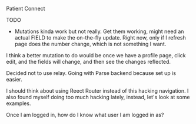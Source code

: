 Patient Connect


TODO
- Mutations kinda work but not really. Get them working, might need an actual FIELD to make the
on-the-fly update. Right now, only if I refresh page does the number change, which is
not something I want.

I think a better mutation to do would be once we have a profile page, click edit, and the fields
will change, and then see the changes reflected.

Decided not to use relay. Going with Parse backend because set up is easier.

I should think about using Reect Router instead of this hacking navigation.
I also found myself doing too much hacking lately, instead, let's look at some examples.


Once I am logged in, how do I know what user I am logged in as?